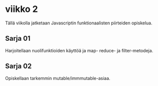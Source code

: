 # viikko 2 

Tällä viikolla jatketaan Javascriptin funktionaalisten piirteiden opiskelua.

## Sarja 01

Harjoitellaan nuolifunktioiden käyttöä ja map- reduce- ja filter-metodeja.

## Sarja 02

Opiskellaan tarkemmin mutable/immmutable-asiaa.

